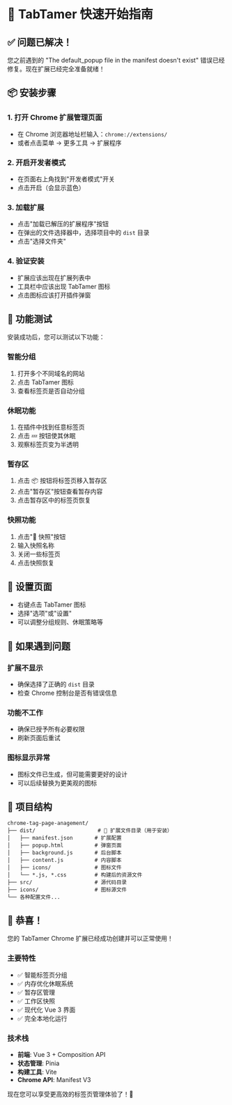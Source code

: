 # 🚀 TabTamer 快速开始指南

## ✅ 问题已解决！

您之前遇到的 "The default_popup file in the manifest doesn't exist" 错误已经修复。现在扩展已经完全准备就绪！

## 📦 安装步骤

### 1. 打开 Chrome 扩展管理页面
- 在 Chrome 浏览器地址栏输入：`chrome://extensions/`
- 或者点击菜单 → 更多工具 → 扩展程序

### 2. 开启开发者模式
- 在页面右上角找到"开发者模式"开关
- 点击开启（会显示蓝色）

### 3. 加载扩展
- 点击"加载已解压的扩展程序"按钮
- 在弹出的文件选择器中，选择项目中的 `dist` 目录
- 点击"选择文件夹"

### 4. 验证安装
- 扩展应该出现在扩展列表中
- 工具栏中应该出现 TabTamer 图标
- 点击图标应该打开插件弹窗

## 🎯 功能测试

安装成功后，您可以测试以下功能：

### 智能分组
1. 打开多个不同域名的网站
2. 点击 TabTamer 图标
3. 查看标签页是否自动分组

### 休眠功能
1. 在插件中找到任意标签页
2. 点击 💤 按钮使其休眠
3. 观察标签页变为半透明

### 暂存区
1. 点击 📦 按钮将标签页移入暂存区
2. 点击"暂存区"按钮查看暂存内容
3. 点击暂存区中的标签页恢复

### 快照功能
1. 点击"📸 快照"按钮
2. 输入快照名称
3. 关闭一些标签页
4. 点击快照恢复

## 🔧 设置页面

- 右键点击 TabTamer 图标
- 选择"选项"或"设置"
- 可以调整分组规则、休眠策略等

## 🐛 如果遇到问题

### 扩展不显示
- 确保选择了正确的 `dist` 目录
- 检查 Chrome 控制台是否有错误信息

### 功能不工作
- 确保已授予所有必要权限
- 刷新页面后重试

### 图标显示异常
- 图标文件已生成，但可能需要更好的设计
- 可以后续替换为更美观的图标

## 📁 项目结构

```
chrome-tag-page-anagement/
├── dist/                    # 🎯 扩展文件目录（用于安装）
│   ├── manifest.json       # 扩展配置
│   ├── popup.html          # 弹窗页面
│   ├── background.js       # 后台脚本
│   ├── content.js          # 内容脚本
│   ├── icons/              # 图标文件
│   └── *.js, *.css         # 构建后的资源文件
├── src/                    # 源代码目录
├── icons/                  # 图标源文件
└── 各种配置文件...
```

## 🎉 恭喜！

您的 TabTamer Chrome 扩展已经成功创建并可以正常使用！

### 主要特性
- ✅ 智能标签页分组
- ✅ 内存优化休眠系统
- ✅ 暂存区管理
- ✅ 工作区快照
- ✅ 现代化 Vue 3 界面
- ✅ 完全本地化运行

### 技术栈
- **前端**: Vue 3 + Composition API
- **状态管理**: Pinia
- **构建工具**: Vite
- **Chrome API**: Manifest V3

现在您可以享受更高效的标签页管理体验了！🎊
